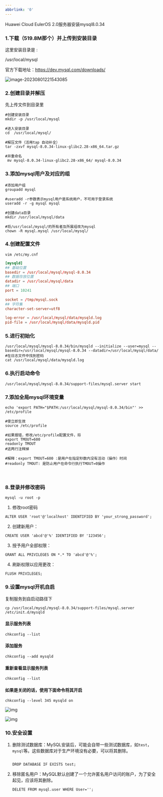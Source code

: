 ```yaml
---
abbrlink: '0'
---
```

Huawei Cloud EulerOS 2.0服务器安装mysql8.0.34

### 1.下载（519.8M那个）并上传到安装目录

这里安装目录是 :

/usr/local/mysql

官方下载地址：https://dev.mysql.com/downloads/

![image-20230801221543085](https://yuling-1318764606.cos.ap-chengdu.myqcloud.com/blog/image-20230801221543085.png)

### 2.创建目录并解压

先上传文件到目录里

```
#创建安装目录
mkdir -p /usr/local/mysql

#进入安装目录
cd  /usr/local/mysql/

#解压文件（活用tap 自动补全）
tar -zxvf mysql-8.0.34-linux-glibc2.28-x86_64.tar.gz

#并重命名
 mv mysql-8.0.34-linux-glibc2.28-x86_64/ mysql-8.0.34
```

### 3.添加mysql用户及对应的组　

```
#添加用户组
groupadd mysql

#useradd -r参数表示mysql用户是系统用户，不可用于登录系统
useradd -r -g mysql mysql

#创建data目录
mkdir /usr/local/mysql/data

#将/usr/local/mysql/的所有者及所属组改为mysql
chown -R mysql.mysql /usr/local/mysql/
```

### 4.创建配置文件

```
vim /etc/my.cnf
```

```cnf
[mysqld]
## 基础位置
basedir = /usr/local/mysql/mysql-8.0.34
## 数据存放位置
datadir = /usr/local/mysql/data
## 端口
port = 10241
  
socket = /tmp/mysql.sock
## 字符集
character-set-server=utf8
  
log-error = /usr/local/mysql/data/mysqld.log
pid-file = /usr/local/mysql/data/mysqld.pid

```

### 5.进行初始化

```
/usr/local/mysql/mysql-8.0.34/bin/mysqld --initialize --user=mysql --basedir=/usr/local/mysql/mysql-8.0.34 --datadir=/usr/local/mysql/data/ 
#在日志文件中找到密码
cat /usr/local/mysql/data/mysqld.log
```

###  6.执行启动命令

```
/usr/local/mysql/mysql-8.0.34/support-files/mysql.server start
```

###  7.添加全局mysql环境变量

```
echo 'export PATH="$PATH:/usr/local/mysql/mysql-8.0.34/bin"' >>  /etc/profile 

#使立即生效
source /etc/profile

#如果报错，修改/etc/profile配置文件，将
export TMOUT=600
readonly TMOUT
#这两行注释掉

#解释：export TMOUT=600 :是用户在指定秒数内没有活动（操作）时间
#readonly TMOUT: 是防止用户在命令行执行TMOUT=0操作
```

　　

### 8.登录并修改密码

```
mysql -u root -p
```

1. 修改root密码

```
ALTER USER 'root'@'localhost' IDENTIFIED BY 'your_strong_password';
```

2. 创建新用户：

```
CREATE USER 'abcd'@'%' IDENTIFIED BY '123456';
```

3. 授予用户全部权限：

```
GRANT ALL PRIVILEGES ON *.* TO 'abcd'@'%';
```

4. 刷新权限以应用更改：

```
FLUSH PRIVILEGES;
```

### 9.设置mysql开机自启

复制服务到自启动路径下

```
cp /usr/local/mysql/mysql-8.0.34/support-files/mysql.server /etc/init.d/mysqld
```

#### 显示服务列表

```
chkconfig --list
```

#### 添加服务

```
chkconfig --add mysqld
```

#### 重新查看显示服务列表

```
chkconfig --list
```

#### 如果是关闭的话，使用下面命令将其开启

```
chkconfig --level 345 mysqld on
```









![img](https://blog-resources.this0.com/image/202405061644534.png?x-oss-process=style/this0-blog)

 

![img](https://blog-resources.this0.com/image/202405061644112.png?x-oss-process=style/this0-blog)

### 10.安全设置

1. 删除测试数据库：MySQL安装后，可能会自带一些测试数据库，如`test`，`mysql`等。这些数据库对于生产环境没有必要，可以将其删除。

   ```
   
   DROP DATABASE IF EXISTS test;
   ```

2. 移除匿名用户：MySQL默认创建了一个允许匿名用户访问的账户，为了安全起见，应该将其删除。

   ```
   DELETE FROM mysql.user WHERE User='';
   ```